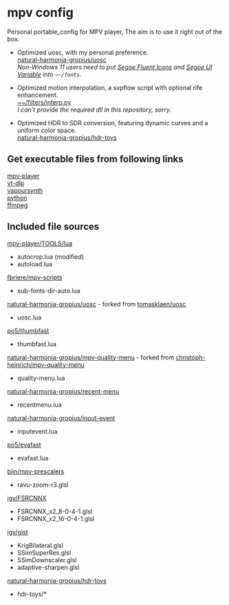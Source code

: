 # mpv config

Personal portable_config for MPV player, The aim is to use it right out of the box.

- Optimized uosc, with my personal preference.  
  [natural-harmonia-gropius/uosc](https://github.com/natural-harmonia-gropius/uosc)  
  _Non-Windows 11 users need to put [Segoe Fluent Icons](https://aka.ms/SegoeFluentIcons) and [Segoe UI Variable](https://aka.ms/SegoeUIVariable) into `~~/fonts`._

- Optimized motion interpolation, a svpflow script with optional rife enhancement.  
  [~~/filters/interp.py](https://github.com/natural-harmonia-gropius/mpv_config/blob/master/portable_config/filters/interp.py)  
  _I can't provide the required dll in this repository, sorry._

- Optimized HDR to SDR conversion, featuring dynamic curves and a uniform color space.  
  [natural-harmonia-gropius/hdr-toys](https://github.com/natural-harmonia-gropius/hdr-toys)

## Get executable files from following links

[mpv-player](https://github.com/shinchiro/mpv-winbuild-cmake/releases)  
[yt-dlp](https://github.com/yt-dlp/yt-dlp/releases)  
[vapoursynth](https://github.com/vapoursynth/vapoursynth/releases)  
[python](https://www.python.org/downloads)  
[ffmpeg](https://www.gyan.dev/ffmpeg/builds/#release-builds)

## Included file sources

[mpv-player/TOOLS/lua](https://github.com/mpv-player/mpv/tree/master/TOOLS/lua)

- autocrop.lua (modified)
- autoload.lua

[fbriere/mpv-scripts](https://github.com/fbriere/mpv-scripts)

- sub-fonts-dir-auto.lua

[natural-harmonia-gropius/uosc](https://github.com/natural-harmonia-gropius/uosc) - forked from [tomasklaen/uosc](https://github.com/darsain/uosc)

- uosc.lua

[po5/thumbfast](https://github.com/po5/thumbfast)

- thumbfast.lua

[natural-harmonia-gropius/mpv-quality-menu](https://github.com/natural-harmonia-gropius/mpv-quality-menu) - forked from [christoph-heinrich/mpv-quality-menu](https://github.com/christoph-heinrich/mpv-quality-menu)

- quality-menu.lua

[natural-harmonia-gropius/recent-menu](https://github.com/natural-harmonia-gropius/recent-menu)

- recentmenu.lua

[natural-harmonia-gropius/input-event](https://github.com/natural-harmonia-gropius/input-event)

- inputevent.lua

[po5/evafast](https://github.com/po5/evafast)

- evafast.lua

[bjin/mpv-prescalers](https://github.com/bjin/mpv-prescalers/tree/master/vulkan/compute)

- ravu-zoom-r3.glsl

[igv/FSRCNNX](https://github.com/igv/FSRCNN-TensorFlow/releases)

- FSRCNNX_x2_8-0-4-1.glsl
- FSRCNNX_x2_16-0-4-1.glsl

[igv/gist](https://gist.github.com/igv)

- KrigBilateral.glsl
- SSimSuperRes.glsl
- SSimDownscaler.glsl
- adaptive-sharpen.glsl

[natural-harmonia-gropius/hdr-toys](https://github.com/natural-harmonia-gropius/hdr-toys)

- hdr-toys/\*
